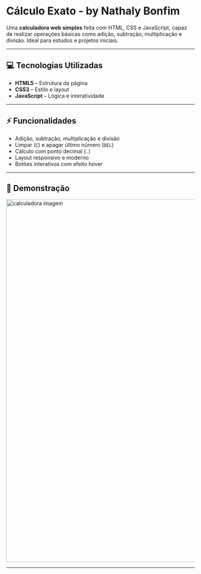 # Cálculo Exato - by Nathaly Bonfim

Uma **calculadora web simples** feita com HTML, CSS e JavaScript, capaz de realizar operações básicas como adição, subtração, multiplicação e divisão. Ideal para estudos e projetos iniciais.

---

## 💻 Tecnologias Utilizadas
- **HTML5** – Estrutura da página
- **CSS3** – Estilo e layout
- **JavaScript** – Lógica e interatividade

---

## ⚡ Funcionalidades
- Adição, subtração, multiplicação e divisão
- Limpar (`C`) e apagar último número (`DEL`)
- Cálculo com ponto decimal (`.`)
- Layout responsivo e moderno
- Botões interativos com efeito hover

---

## 📸 Demonstração

<img width="1920" height="969" alt="calculadora imagem" src="https://github.com/user-attachments/assets/a8404c92-7eda-4d48-a37c-f969c35fb70b" />


---
